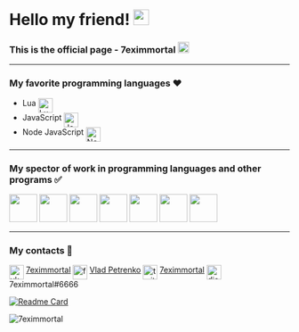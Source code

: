 # Hello my friend! <img src="https://emoji.discord.st/emojis/03138d04-37f4-449d-8c4c-12b266b24f34.gif" width="28px" alt="<3">
### This is the official page - 7eximmortal <img src="https://7eximmortal.github.io/images/atom.png" height="20">

____

### My favorite programming languages ❤️

- Lua <img align="top" alt="Lua" width="26px" src="https://www.nablawiki.ru/images/thumb/6/6a/Lua-logo-nolabel.svg/1200px-Lua-logo-nolabel.svg.png"/>
- JavaScript <img align="top" alt="JavaScript" width="26px" src="https://img.icons8.com/color/48/000000/javascript--v2.png"/>
- Node JavaScript <img align="top" alt="Node JavaScript" width="26px" src="https://www.mindrops.com/images/nodejs-image.png"/>

____

### My spector of work in programming languages and other programs ✅

<img width="50px" src="https://www.nablawiki.ru/images/thumb/6/6a/Lua-logo-nolabel.svg/1200px-Lua-logo-nolabel.svg.png"/> <img width="50px" src="https://img.icons8.com/color/48/000000/javascript--v2.png"/> <img width="50px" src="https://www.mindrops.com/images/nodejs-image.png"/> <img width="50px" src="https://www.bryan-myers.com/images/1x1/html.png"/> <img width="50px" src="https://upload.wikimedia.org/wikipedia/commons/thumb/7/70/Devicon-css3-plain.svg/1024px-Devicon-css3-plain.svg.png"/> <img width="50px" src="https://upload.wikimedia.org/wikipedia/commons/thumb/b/b2/Bootstrap_logo.svg/1200px-Bootstrap_logo.svg.png"/> <img width="50px" src="https://miro.medium.com/max/1024/0*sMFScKsjbHAfpoU4.png"/>

____

### My contacts 📖
<img align="top" alt="vk" width="26px" src="https://astro-centre.ru/wp-content/uploads/2021/01/photo.png"/> [7eximmortal](https://vk.com/7eximmortal) <img align="top" alt="facebook" width="26px" src="https://img.icons8.com/color/96/000000/facebook-new.png"/> [Vlad Petrenko](https://www.facebook.com/profile.php?id=100073396981776) <img align="top" alt="twitter" width="26px" src="https://img.icons8.com/color/48/000000/twitter--v1.png"/> [7eximmortal](https://twitter.com/7eximmortal) <img align="top" alt="discord" width="26px" src="https://img.icons8.com/color/48/000000/discord-logo.png"/> 7eximmortal#6666

[![Readme Card](https://github-readme-stats.vercel.app/api/pin/?username=7eximmortal&repo=useful-links-for-developers)](https://github.com/anuraghazra/github-readme-stats)

![7eximmortal](https://github-readme-stats.vercel.app/api?username=7eximmortal&hide=contribs,prs&show_icons=true&theme=tokyonight)
